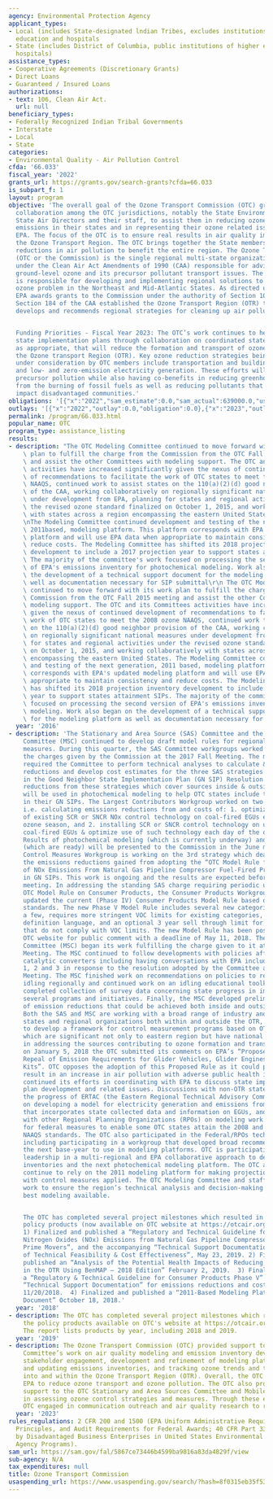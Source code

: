 ```yaml
---
agency: Environmental Protection Agency
applicant_types:
- Local (includes State-designated lndian Tribes, excludes institutions of higher
  education and hospitals
- State (includes District of Columbia, public institutions of higher education and
  hospitals)
assistance_types:
- Cooperative Agreements (Discretionary Grants)
- Direct Loans
- Guaranteed / Insured Loans
authorizations:
- text: 106, Clean Air Act.
  url: null
beneficiary_types:
- Federally Recognized Indian Tribal Governments
- Interstate
- Local
- State
categories:
- Environmental Quality - Air Pollution Control
cfda: '66.033'
fiscal_year: '2022'
grants_url: https://grants.gov/search-grants?cfda=66.033
is_subpart_f: 1
layout: program
objective: 'The overall goal of the Ozone Transport Commission (OTC) grant is to facilitate
  collaboration among the OTC jurisdictions, notably the State Environmental Commissioners/Secretaries,
  State Air Directors and their staff, to assist them in reducing ozone precursor
  emissions in their states and in representing their ozone related issues to the
  EPA. The focus of the OTC is to ensure real results in air quality improvement in
  the Ozone Transport Region. The OTC brings together the State members to coordinate
  reductions in air pollution to benefit the entire region. The Ozone Transport Commission
  (OTC or the Commission) is the single regional multi-state organization created
  under the Clean Air Act Amendments of 1990 (CAA) responsible for advising EPA on
  ground-level ozone and its precursor pollutant transport issues. The Commission
  is responsible for developing and implementing regional solutions to the ground-level
  ozone problem in the Northeast and Mid-Atlantic States. As directed under the CAA,
  EPA awards grants to the Commission under the authority of Section 106 of the CAA.
  Section 184 of the CAA established the Ozone Transport Region (OTR) that, by law,
  develops and recommends regional strategies for cleaning up air pollution.


  Funding Priorities - Fiscal Year 2023: The OTC’s work continues to help states develop
  state implementation plans through collaboration on coordinated state-level controls,
  as appropriate, that will reduce the formation and transport of ozone into and within
  the Ozone transport Region (OTR). Key ozone reduction strategies being pursued or
  under consideration by OTC members include transportation and building electrification,
  and low- and zero-emission electricity generation. These efforts will reduce ozone
  precursor pollution while also having co-benefits in reducing greenhouse gas emissions
  from the burning of fossil fuels as well as reducing pollutants that disproportionately
  impact disadvantaged communities.'
obligations: '[{"x":"2022","sam_estimate":0.0,"sam_actual":639000.0,"usa_spending_actual":0.0},{"x":"2023","sam_estimate":639000.0,"sam_actual":0.0,"usa_spending_actual":1278000.0},{"x":"2024","sam_estimate":700000.0,"sam_actual":0.0,"usa_spending_actual":0.0}]'
outlays: '[{"x":"2022","outlay":0.0,"obligation":0.0},{"x":"2023","outlay":351563.21,"obligation":639000.0},{"x":"2024","outlay":0.0,"obligation":0.0}]'
permalink: /program/66.033.html
popular_name: OTC
program_type: assistance_listing
results:
- description: "The OTC Modeling Committee continued to move forward with its work\
    \ plan to fulfill the charge from the Commission from the OTC Fall 2015 meeting\
    \ and assist the other Committees with modeling support. The OTC and its Committees\
    \ activities have increased significantly given the nexus of continued development\
    \ of recommendations to facilitate the work of OTC states to meet the 2008 ozone\
    \ NAAQS, continued work to assist states on the 110(a)(2)(d) good neighbor provision\
    \ of the CAA, working collaboratively on regionally significant national measures\
    \ under development from EPA, planning for states and regional activities under\
    \ the revised ozone standard finalized on October 1, 2015, and working collaboratively\
    \ with states across a region encompassing the eastern United States.\r\n\r\n\r\
    \nThe Modeling Committee continued development and testing of the next generation,\
    \ 2011based, modeling platform. This platform corresponds with EPA's updated modeling\
    \ platform and will use EPA data when appropriate to maintain consistency and\
    \ reduce costs. The Modeling Committee has shifted its 2018 projection inventory\
    \ development to include a 2017 projection year to support states attainment SIPs.\
    \ The majority of the committee's work focused on processing the second version\
    \ of EPA's emissions inventory for photochemical modeling. Work also began on\
    \ the development of a technical support document for the modeling platform as\
    \ well as documentation necessary for SIP submittal\r\n The OTC Modeling Committee\
    \ continued to move forward with its work plan to fulfill the charge from the\
    \ Commission from the OTC Fall 2015 meeting and assist the other Committees with\
    \ modeling support. The OTC and its Committees activities have increased significantly\
    \ given the nexus of continued development of recommendations to facilitate the\
    \ work of OTC states to meet the 2008 ozone NAAQS, continued work to assist states\
    \ on the 110(a)(2)(d) good neighbor provision of the CAA, working collaboratively\
    \ on regionally significant national measures under development from EPA, planning\
    \ for states and regional activities under the revised ozone standard finalized\
    \ on October 1, 2015, and working collaboratively with states across a region\
    \ encompassing the eastern United States. The Modeling Committee continued development\
    \ and testing of the next generation, 2011 based, modeling platform. This platform\
    \ corresponds with EPA's updated modeling platform and will use EPA data when\
    \ appropriate to maintain consistency and reduce costs. The Modeling Committee\
    \ has shifted its 2018 projection inventory development to include a 2017 projection\
    \ year to support states attainment SIPs. The majority of the committee's work\
    \ focused on processing the second version of EPA's emissions inventory for photochemical\
    \ modeling. Work also began on the development of a technical support document\
    \ for the modeling platform as well as documentation necessary for SIP submittal."
  year: '2016'
- description: 'The Stationary and Area Source (SAS) Committee and the Mobile Source
    Committee (MSC) continued to develop draft model rules for regional ozone control
    measures. During this quarter, the SAS Committee workgroups worked on addressing
    the charges given by the Commission at the 2017 Fall Meeting. The main charge
    required the Committee to perform technical analyses to calculate & document emissions
    reductions and develop cost estimates for the three SAS strategies formalized
    in the Good Neighbor State Implementation Plan (GN SIP) Resolution. The emissions
    reductions from these strategies which cover sources inside & outside of the OTR
    will be used in photochemical modeling to help OTC states include these measures
    in their GN SIPs. The Largest Contributors Workgroup worked on two of these strategies,
    i.e. calculating emissions reductions from and costs of: 1. optimizing the use
    of existing SCR or SNCR NOx control technology on coal-fired EGUs each day of
    ozone season, and 2. installing SCR or SNCR control technology on uncontrolled
    coal-fired EGUs & optimize use of such technology each day of the ozone season.
    Results of photochemical modeling (which is currently underway) and cost estimates
    (which are ready) will be presented to the Commission in the June meeting. The
    Control Measures Workgroup is working on the 3rd strategy which deals with calculating
    the emissions reductions gained from adopting the “OTC Model Rule for Control
    of NOx Emissions From Natural Gas Pipeline Compressor Fuel-Fired Prime Movers”
    in GN SIPs. This work is ongoing and the results are expected before the June
    meeting. In addressing the standing SAS charge requiring periodic updates of the
    OTC Model Rule on Consumer Products, the Consumer Products Workgroup revised and
    updated the current (Phase IV) Consumer Products Model Rule based on California
    standards. The new Phase V Model Rule includes several new categories, excludes
    a few, requires more stringent VOC limits for existing categories, has revised
    definition language, and an optional 3 year sell through limit for existing products
    that do not comply with VOC limits. The new Model Rule has been posted on the
    OTC website for public comment with a deadline of May 11, 2018. The Mobile Source
    Committee (MSC) began its work fulfilling the charge given to it at 2017 Fall
    Meeting. The MSC continued to follow developments with policies affecting aftermarket
    catalytic converters including having conversations with EPA including Regions
    1, 2 and 3 in response to the resolution adopted by the Committee at the Spring
    Meeting. The MSC finished work on recommendations on policies to reduce vehicle
    idling regionally and continued work on an idling educational toolkit. The MSC
    completed collection of survey data concerning state progress in implementing
    several programs and initiatives. Finally, the MSC developed preliminary estimates
    of emission reductions that could be achieved both inside and outside the OTR.
    Both the SAS and MSC are working with a broad range of industry and other stakeholders,
    states and regional organizations both within and outside the OTR, and EPA offices
    to develop a framework for control measurement programs based on OTC Model Rules
    which are significant not only to eastern region but have national applicability
    in addressing the sources contributing to ozone formation and transport. In addition,
    on January 5, 2018 the OTC submitted its comments on EPA’s “Proposed Rule on the
    Repeal of Emission Requirements for Glider Vehicles, Glider Engines, and Glider
    Kits”. OTC opposes the adoption of this Proposed Rule as it could potentially
    result in an increase in air pollution with adverse public health impacts. OTC
    continued its efforts in coordinating with EPA to discuss state implementation
    plan development and related issues. Discussions with non-OTR states included
    the progress of ERTAC (the Eastern Regional Technical Advisory Committee) focused
    on developing a model for electricity generation and emissions from EGUs, a tool
    that incorporates state collected data and information on EGUs, and how to coordinate
    with other Regional Planning Organizations (RPOs) on modeling work and the need
    for federal measures to enable some OTC states attain the 2008 and the 2015 Ozone
    NAAQS standards. The OTC also participated in the Federal/RPOs technical collaborative
    including participating in a workgroup that developed broad recommendations for
    the next base-year to use in modeling platforms. OTC is participating and providing
    leadership in a multi-regional and EPA collaborative approach to develop emissions
    inventories and the next photochemical modeling platform. The OTC and other states
    continue to rely on the 2011 modeling platform for making projections, particularly
    with control measures applied. The OTC Modeling Committee and staff provide critical
    work to ensure the region’s technical analysis and decision-making are using the
    best modeling available.


    The OTC has completed several project milestones which resulted in the following
    policy products (now available on OTC website at https://otcair.org/document.asp?Fview=Report):
    1) Finalized and published a “Regulatory and Technical Guideline for Control of
    Nitrogen Oxides (NOx) Emissions from Natural Gas Pipeline Compressor Fuel-Fired
    Prime Movers”, and the accompanying “Technical Support Documentation” for “Analysis
    of Technical Feasibility & Cost Effectiveness”, May 23, 2019. 2) Finalized and
    published an “Analysis of the Potential Health Impacts of Reducing Ozone Levels
    in the OTR Using BenMAP – 2018 Edition” February 2, 2019.  3) Finalized and published
    a “Regulatory & Technical Guideline for Consumer Products Phase V” and the accompanying
    “Technical Support Documentation” for emissions reductions and cost analyses,
    11/20/2018.  4) Finalized and published a “2011-Based Modeling Platform Support
    Document” October 18, 2018.'
  year: '2018'
- description: The OTC has completed several project milestones which resulted in
    the policy products available on OTC's website at https://otcair.org/document.asp?fview=Report.
    The report lists products by year, including 2018 and 2019.
  year: '2019'
- description: The Ozone Transport Commission (OTC) provided support to the OTC Modeling
    Committee’s work on air quality modeling and emission inventory development though
    stakeholder engagement, development and refinement of modeling platform, maintaining
    and updating emissions inventories, and tracking ozone trends and transport patterns
    into and within the Ozone Transport Region (OTR). Overall, the OTC worked with
    EPA to reduce ozone transport and ozone pollution. The OTC also provided continued
    support to the OTC Stationary and Area Sources Committee and Mobile Sources Committee
    in assessing ozone control strategies and measures. Through these efforts, the
    OTC engaged in communication outreach and air quality research to reduce air pollution.
  year: '2023'
rules_regulations: 2 CFR 200 and 1500 (EPA Uniform Administrative Requirements, Cost
  Principles, and Audit Requirements for Federal Awards; 40 CFR Part 33 (Participation
  by Disadvantaged Business Enterprises in United States Environmental Protection
  Agency Programs).
sam_url: https://sam.gov/fal/5867ce73446b4599ba9816a83da4829f/view
sub-agency: N/A
tax_expenditures: null
title: Ozone Transport Commission
usaspending_url: https://www.usaspending.gov/search/?hash=8f0315eb35f539cfef53f2417d567f96
---
```

